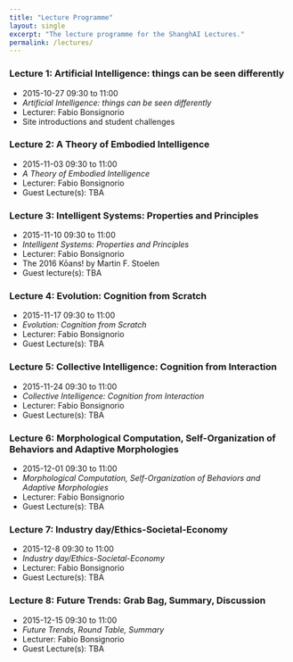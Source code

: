 ```yaml
---
title: "Lecture Programme"
layout: single
excerpt: "The lecture programme for the ShanghAI Lectures."
permalink: /lectures/
---
```


### Lecture 1: Artificial Intelligence: things can be seen differently
* 2015-10-27  09:30 to 11:00
* *Artificial Intelligence: things can be seen differently*
* Lecturer: Fabio Bonsignorio
* Site introductions and student challenges

### Lecture 2: A Theory of Embodied Intelligence
* 2015-11-03 09:30 to 11:00
* *A Theory of Embodied Intelligence*
* Lecturer: Fabio Bonsignorio
* Guest Lecture(s): TBA

### Lecture 3: Intelligent Systems: Properties and Principles
* 2015-11-10 09:30 to 11:00
* *Intelligent Systems: Properties and Principles*
* Lecturer: Fabio Bonsignorio
* The 2016 Kōans! by Martin F. Stoelen
* Guest lecture(s): TBA

### Lecture 4: Evolution: Cognition from Scratch
* 2015-11-17 09:30 to 11:00
* *Evolution: Cognition from Scratch*
* Lecturer: Fabio Bonsignorio
* Guest Lecture(s): TBA

### Lecture 5: Collective Intelligence: Cognition from Interaction
* 2015-11-24 09:30 to 11:00
* *Collective Intelligence: Cognition from Interaction*
* Lecturer: Fabio Bonsignorio
* Guest Lecture(s): TBA

### Lecture 6: Morphological Computation, Self-Organization of Behaviors and Adaptive Morphologies
* 2015-12-01 09:30 to 11:00
* *Morphological Computation, Self-Organization of Behaviors and Adaptive Morphologies*
* Lecturer: Fabio Bonsignorio
* Guest Lecture(s): TBA

### Lecture 7: Industry day/Ethics-Societal-Economy
* 2015-12-8  09:30 to 11:00
* *Industry day/Ethics-Societal-Economy*
* Lecturer: Fabio Bonsignorio
* Guest Lecture(s): TBA

### Lecture  8: Future Trends: Grab Bag, Summary, Discussion
* 2015-12-15 09:30 to 11:00
* *Future Trends, Round Table, Summary*
* Lecturer: Fabio Bonsignorio
* Guest Lecture(s): TBA
